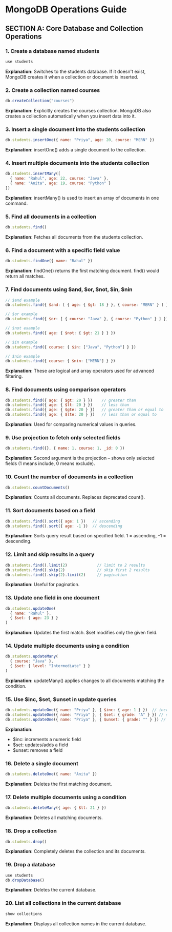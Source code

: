 # MongoDB Operations Guide

## SECTION A: Core Database and Collection Operations

### 1. Create a database named students
```js
use students
```
**Explanation:**
Switches to the students database. If it doesn't exist, MongoDB creates it when a collection or document is inserted.

### 2. Create a collection named courses
```js
db.createCollection("courses")
```
**Explanation:**
Explicitly creates the courses collection. MongoDB also creates a collection automatically when you insert data into it.

### 3. Insert a single document into the students collection
```js
db.students.insertOne({ name: "Priya", age: 20, course: "MERN" })
```
**Explanation:**
insertOne() adds a single document to the collection.

### 4. Insert multiple documents into the students collection
```js
db.students.insertMany([
  { name: "Rahul", age: 22, course: "Java" },
  { name: "Anita", age: 19, course: "Python" }
])
```
**Explanation:**
insertMany() is used to insert an array of documents in one command.

### 5. Find all documents in a collection
```js
db.students.find()
```
**Explanation:**
Fetches all documents from the students collection.

### 6. Find a document with a specific field value
```js
db.students.findOne({ name: "Rahul" })
```
**Explanation:**
findOne() returns the first matching document. find() would return all matches.

### 7. Find documents using $and, $or, $not, $in, $nin
```js
// $and example
db.students.find({ $and: [ { age: { $gt: 18 } }, { course: "MERN" } ] })

// $or example
db.students.find({ $or: [ { course: "Java" }, { course: "Python" } ] })

// $not example
db.students.find({ age: { $not: { $gt: 21 } } })

// $in example
db.students.find({ course: { $in: ["Java", "Python"] } })

// $nin example
db.students.find({ course: { $nin: ["MERN"] } })
```
**Explanation:**
These are logical and array operators used for advanced filtering.

### 8. Find documents using comparison operators
```js
db.students.find({ age: { $gt: 20 } })    // greater than
db.students.find({ age: { $lt: 20 } })    // less than
db.students.find({ age: { $gte: 20 } })   // greater than or equal to
db.students.find({ age: { $lte: 20 } })   // less than or equal to
```
**Explanation:**
Used for comparing numerical values in queries.

### 9. Use projection to fetch only selected fields
```js
db.students.find({}, { name: 1, course: 1, _id: 0 })
```
**Explanation:**
Second argument is the projection – shows only selected fields (1 means include, 0 means exclude).

### 10. Count the number of documents in a collection
```js
db.students.countDocuments()
```
**Explanation:**
Counts all documents. Replaces deprecated count().

### 11. Sort documents based on a field
```js
db.students.find().sort({ age: 1 })   // ascending
db.students.find().sort({ age: -1 })  // descending
```
**Explanation:**
Sorts query result based on specified field. 1 = ascending, -1 = descending.

### 12. Limit and skip results in a query
```js
db.students.find().limit(2)             // limit to 2 results
db.students.find().skip(2)              // skip first 2 results
db.students.find().skip(2).limit(2)     // pagination
```
**Explanation:**
Useful for pagination.

### 13. Update one field in one document
```js
db.students.updateOne(
  { name: "Rahul" },
  { $set: { age: 23 } }
)
```
**Explanation:**
Updates the first match. $set modifies only the given field.

### 14. Update multiple documents using a condition
```js
db.students.updateMany(
  { course: "Java" },
  { $set: { level: "Intermediate" } }
)
```
**Explanation:**
updateMany() applies changes to all documents matching the condition.

### 15. Use $inc, $set, $unset in update queries
```js
db.students.updateOne({ name: "Priya" }, { $inc: { age: 1 } })  // increment age by 1  
db.students.updateOne({ name: "Priya" }, { $set: { grade: "A" } }) // set a new field
db.students.updateOne({ name: "Priya" }, { $unset: { grade: "" } }) // remove field
```
**Explanation:**
- $inc: increments a numeric field
- $set: updates/adds a field
- $unset: removes a field

### 16. Delete a single document
```js
db.students.deleteOne({ name: "Anita" })
```
**Explanation:**
Deletes the first matching document.

### 17. Delete multiple documents using a condition
```js
db.students.deleteMany({ age: { $lt: 21 } })
```
**Explanation:**
Deletes all matching documents.

### 18. Drop a collection
```js
db.students.drop()
```
**Explanation:**
Completely deletes the collection and its documents.

### 19. Drop a database
```js
use students
db.dropDatabase()
```
**Explanation:**
Deletes the current database.

### 20. List all collections in the current database
```js
show collections
```
**Explanation:**
Displays all collection names in the current database.